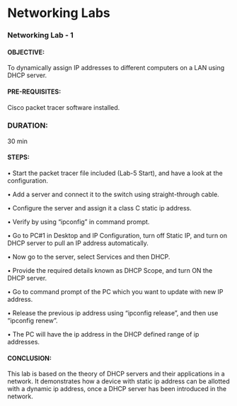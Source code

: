 
# Networking Labs

### Networking Lab - 1 

#### OBJECTIVE: 
To dynamically assign IP addresses to different computers on a LAN using DHCP server.

#### PRE-REQUISITES: 
Cisco packet tracer software installed.

### DURATION: 
30 min

#### STEPS:

•	Start the packet tracer file included (Lab-5 Start), and have a look at the configuration.

•	Add a server and connect it to the switch using straight-through cable.

•	Configure the server and assign it a class C static ip address.

•	Verify by using “ipconfig” in command prompt.

•	Go to PC#1 in Desktop and IP Configuration, turn off Static IP, and turn on DHCP server to pull an IP address automatically.

•	Now go to the server, select Services and then DHCP.

•	Provide the required details known as DHCP Scope, and turn ON the DHCP server.

•	Go to command prompt of the PC which you want to update with new IP address.

•	Release the previous ip address using “ipconfig release”, and then use “ipconfig renew”.

•	The PC will have the ip address in the DHCP defined range of ip addresses.

#### CONCLUSION:  
This lab is based on the theory of DHCP servers and their applications in a network. It demonstrates how a device with static ip address can be allotted with a dynamic ip address, once a DHCP server has been introduced in the network.
